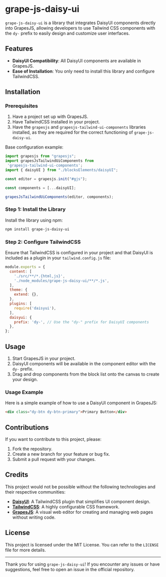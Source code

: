 # grape-js-daisy-ui

`grape-js-daisy-ui` is a library that integrates DaisyUI components directly into GrapesJS, allowing developers to use Tailwind CSS components with the `dy-` prefix to easily design and customize user interfaces.

## Features

- **DaisyUI Compatibility**: All DaisyUI components are available in GrapesJS.
- **Ease of Installation**: You only need to install this library and configure TailwindCSS.

## Installation

### Prerequisites

1. Have a project set up with GrapesJS.
2. Have TailwindCSS installed in your project.
3. Have the `grapesjs` and `grapesjs-tailwind-ui-components` libraries installed, as they are required for the correct functioning of `grape-js-daisy-ui`.

Base configuration example:

```javascript
import grapesjs from "grapesjs";
import grapesJsTailwindUiComponents from
 'grapesjs-tailwind-ui-components';
import { daisyUI } from "./blocksElements/daisyUI";

const editor = grapesjs.init("#gjs");

const components = [...daisyUI];

grapesJsTailwindUiComponents(editor, components);
```

### Step 1: Install the Library

Install the library using npm:

```bash
npm install grape-js-daisy-ui
```

### Step 2: Configure TailwindCSS

Ensure that TailwindCSS is configured in your project and that DaisyUI is included as a plugin in your `tailwind.config.js` file:

```javascript
module.exports = {
  content: [
    './src/**/*.{html,js}',
    './node_modules/grape-js-daisy-ui/**/*.js',
  ],
  theme: {
    extend: {},
  },
  plugins: [
    require('daisyui'),
  ],
  daisyui: {
    prefix: 'dy-', // Use the "dy-" prefix for DaisyUI components
  },
};
```


## Usage

1. Start GrapesJS in your project.
2. DaisyUI components will be available in the component editor with the `dy-` prefix.
3. Drag and drop components from the block list onto the canvas to create your design.

### Usage Example

Here is a simple example of how to use a DaisyUI component in GrapesJS:

```html
<div class="dy-btn dy-btn-primary">Primary Button</div>
```

## Contributions

If you want to contribute to this project, please:

1. Fork the repository.
2. Create a new branch for your feature or bug fix.
3. Submit a pull request with your changes.

## Credits

This project would not be possible without the following technologies and their respective communities:

- **[DaisyUI](https://daisyui.com/)**: A TailwindCSS plugin that simplifies UI component design.
- **[TailwindCSS](https://tailwindcss.com/)**: A highly configurable CSS framework.
- **[GrapesJS](https://grapesjs.com/)**: A visual web editor for creating and managing web pages without writing code.

## License

This project is licensed under the MIT License. You can refer to the `LICENSE` file for more details.

---

Thank you for using `grape-js-daisy-ui`! If you encounter any issues or have suggestions, feel free to open an issue in the official repository.